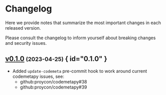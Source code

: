# Changelog

Here we provide notes that summarize the most important changes in each released version.

Please consult the changelog to inform yourself about breaking changes and security issues.

## [v0.1.0](https://github.com/Materials-Data-Science-and-Informatics/dev-utils/tree/v0.1.0) <small>(2023-04-25)</small> { id="0.1.0" }

- Added `update-codemeta` pre-commit hook to work around current codemetapy issues, see:
    - github:proycon/codemetapy#38
    - github:proycon/codemetapy#39
